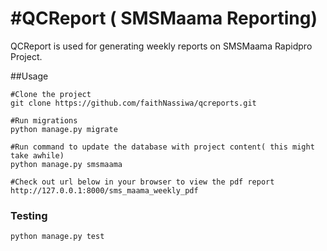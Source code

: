 #QCReport ( SMSMaama Reporting)
====================================================
QCReport is used for generating weekly reports on SMSMaama Rapidpro Project.


##Usage
```
#Clone the project
git clone https://github.com/faithNassiwa/qcreports.git

#Run migrations
python manage.py migrate

#Run command to update the database with project content( this might take awhile)
python manage.py smsmaama

#Check out url below in your browser to view the pdf report
http://127.0.0.1:8000/sms_maama_weekly_pdf
```


### Testing
`python manage.py test`


